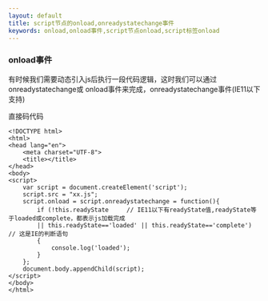 ```yaml
---
layout: default
title: script节点的onload,onreadystatechange事件
keywords: onload,onload事件,script节点onload,script标签onload
---
```


### onload事件

有时候我们需要动态引入js后执行一段代码逻辑，这时我们可以通过onreadystatechange或
onload事件来完成，onreadystatechange事件(IE11以下支持)
<!--more-->
直接码代码


	<!DOCTYPE html>
	<html>
	<head lang="en">
	    <meta charset="UTF-8">
	    <title></title>
	</head>
	<body>
	<script>
	    var script = document.createElement('script');
	    script.src = "xx.js";
	    script.onload = script.onreadystatechange = function(){
	        if (!this.readyState     // IE11以下有readyState值,readyState等于loaded或complete，都表示js加载完成
	        || this.readyState=='loaded' || this.readyState=='complete')   // 这是IE的判断语句
	        {
	            console.log('loaded');
	        }
	    };
	    document.body.appendChild(script);
	</script>
	</body>
	</html>